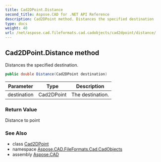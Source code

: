```yaml
---
title: Cad2DPoint.Distance
second_title: Aspose.CAD for .NET API Reference
description: Cad2DPoint method. Distances the specified destination
type: docs
weight: 40
url: /net/aspose.cad.fileformats.cad.cadobjects/cad2dpoint/distance/
---
```

## Cad2DPoint.Distance method

Distances the specified destination.

```csharp
public double Distance(Cad2DPoint destination)
```

| Parameter | Type | Description |
| --- | --- | --- |
| destination | Cad2DPoint | The destination. |

### Return Value

Distance to point

### See Also

* class [Cad2DPoint](../)
* namespace [Aspose.CAD.FileFormats.Cad.CadObjects](../../cad2dpoint/)
* assembly [Aspose.CAD](../../../)


